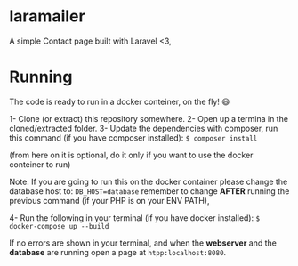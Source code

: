 # laramailer
A simple Contact page built with Laravel <3,

# Running

The code is ready to run in a docker conteiner, on the fly! 😃

1- Clone (or extract) this repository somewhere.
2- Open up a termina in the cloned/extracted folder.
3- Update the dependencies with composer, run this command (if you have composer installed): 
`$ composer install`

(from here on it is optional, do it only if you want to use the docker conteiner to run)

Note: If you are going to run this on the docker container please change the database host to: `DB_HOST=database` remember to change **AFTER** running the previous command (if your PHP is on your ENV PATH),

4- Run the following in your terminal (if you have docker installed):
`$ docker-compose up --build`

If no errors are shown in your terminal, and when the **webserver** and the **database** are running open a page at `htpp:localhost:8080`.

